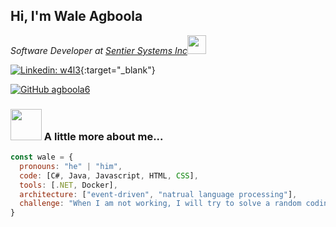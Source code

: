 <h2> Hi, I'm Wale Agboola </h2>

<p><em>Software Developer at <a href="http://www.sentierinc.com/" target="_blank">Sentier Systems Inc</a><img src="http://www.sentierinc.com/images/logo.png" width="30"></br>
</em></p>

[![Linkedin: w4l3](https://img.shields.io/badge/-w4l3-blue?style=flat-square&logo=Linkedin&logoColor=white&link=https://www.linkedin.com/in/w4l3/)](https://www.linkedin.com/in/w4l3/){:target="_blank"}

[![GitHub agboola6](https://img.shields.io/github/followers/agboola6?label=follow&style=social)](https://github.com/agboola6)


### <img src="https://media.giphy.com/media/MC6eSuC3yypCU/giphy.gif" width="50"> A little more about me...  

```javascript
const wale = {
  pronouns: "he" | "him",
  code: [C#, Java, Javascript, HTML, CSS],
  tools: [.NET, Docker],
  architecture: ["event-driven", "natrual language processing"],
  challenge: "When I am not working, I will try to solve a random coding problem on Leetcode"
}
```

<!--
**agboola6/agboola6** is a ✨ _special_ ✨ repository because its `README.md` (this file) appears on your GitHub profile.

Here are some ideas to get you started:

- 🔭 I’m currently working on ...
- 🌱 I’m currently learning ...
- 👯 I’m looking to collaborate on ...
- 🤔 I’m looking for help with ...
- 💬 Ask me about ...
- 📫 How to reach me: ...
- 😄 Pronouns: ...
- ⚡ Fun fact: ...
-->
